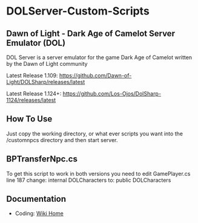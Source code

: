 DOLServer-Custom-Scripts
========

Dawn of Light - Dark Age of Camelot Server Emulator (DOL)
----

DOL Server is a server emulator for the game Dark Age of Camelot written by the Dawn of Light community

Latest Release 1.109: https://github.com/Dawn-of-Light/DOLSharp/releases/latest

Latest Release 1.124+: https://github.com/Los-Ojos/DolSharp-1124/releases/latest

How To Use
----

Just copy the working directory, or what ever scripts you want into the /customnpcs directory and then start server.

BPTransferNpc.cs
----

To get this script to work in both versions you need to edit GamePlayer.cs line 187 change: internal DOLCharacters to: public DOLCharacters

Documentation
----

 - Coding: [Wiki Home](https://github.com/Dawn-of-Light/DOLSharp/wiki)
